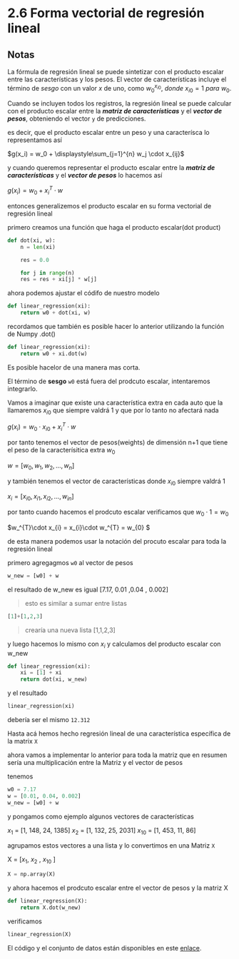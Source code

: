 # 2.6 Forma vectorial de regresión lineal

## Notas

La fórmula de regresión lineal se puede sintetizar con el producto escalar entre las características y los pesos. El vector de características incluye el término de *sesgo* con un valor *x* de uno, como $w_{0}^{x_{i0}},\ donde\ x_{i0} = 1\ para\ w_0$.

Cuando se incluyen todos los registros, la regresión lineal se puede calcular con el producto escalar entre la ***matriz de características*** y el ***vector de pesos***, obteniendo el vector `y` de predicciones.

es decir, que el producto escalar entre un peso y una caracterísca lo representamos así


$g(x_i) = w_0 + \displaystyle\sum_{j=1}^{n} w_j \cdot x_{ij}$


y cuando queremos representar el producto escalar entre la ***matriz de características*** y el ***vector de pesos*** lo hacemos así


$g(x_i) = w_0 + x_{i}^{T}\cdot w$


entonces generalizemos el producto escalar en su forma vectorial de regresión lineal

primero creamos una función que haga el producto escalar(dot product)


```python
def dot(xi, w):
    n = len(xi)

    res = 0.0

    for j in range(n)
    res = res + xi[j] * w[j]
```

ahora podemos ajustar el códifo de nuestro modelo


```python
def linear_regression(xi):
    return w0 + dot(xi, w)
```

recordamos que también es posible hacer lo anterior utilizando la función de Numpy .dot()

```python
def linear_regression(xi):
    return w0 + xi.dot(w)
```

Es posible hacelor de una manera mas corta.

El término de **sesgo** `w0` está fuera del prodcuto escalar, intentaremos integrarlo.

Vamos a imaginar que existe una característica extra en cada auto que la llamaremos $x_{i0}$ que siempre valdrá 1 y que por lo tanto no afectará nada


$g(x_i) = w_0\cdot x_{i0}  + x_{i}^{T}\cdot w$


por tanto tenemos el vector de pesos(weights) de dimensión n+1  que tiene el peso de la caracterísitica extra $w_{0}$


$w = [w_{0}, w_{1}, w_{2},..., w_{n}]$


y también tenemos el vector de características donde $x_{i0}$ siempre valdrá 1


$x_{i} = [x_{i0}, x_{i1}, x_{i2},..., w_{in}]$


por tanto cuando hacemos el prodcuto escalar verificamos que $w_{0}\cdot 1 = w_{0}$


$w_^{T}\cdot x_{i} = x_{i}\cdot w_^{T} = w_{0} $ 

de esta manera podemos usar la notación del procuto escalar para toda la regresión lineal

primero agregagmos `w0` al vector de pesos


```python
w_new = [w0] + w
```

el resultado de w_new es igual [7.17, 0.01 ,0.04 , 0.002]
>esto es similar a sumar entre listas


```python
[1]+[1,2,3]
```
> crearía una nueva lista [1,1,2,3]

y luego hacemos lo mismo con $x_{i}$ y calculamos del producto escalar con w_new


```python
def linear_regression(xi):
    xi = [1] + xi
    return dot(xi, w_new)
```
 y el resultado 
 
 ```python
 linear_regression(xi)
```

 debería ser el mismo `12.312`

Hasta acá hemos hecho regresión lineal de una característica específica de la matrix `X`

ahora vamos a implementar lo anterior para toda la matriz que en resumen sería una multiplicación entre la Matriz y el vector de pesos

tenemos

```python
w0 = 7.17
w = [0.01, 0.04, 0.002]
w_new = [w0] + w
```
y pongamos como ejemplo algunos vectores de características


$x_{1}$ = [1, 148, 24, 1385]
$x_{2}$ = [1, 132, 25, 2031]
$x_{10}$ = [1, 453, 11, 86]


agrupamos estos vectores a una lista y lo convertimos en una Matriz `X`


X = [$x_{1}$, $x_{2}$ , $x_{10}$ ]

```python
X = np.array(X)
```

y ahora hacemos el prodcuto escalar entre el vector de pesos y la matriz X 

```python
def linear_regression(X):
    return X.dot(w_new)
```

verificamos

```python
linear_regression(X)
```


El código y el conjunto de datos están disponibles en este [enlace](https://github.com/alexeygrigorev/mlbookcamp-code/tree/master/chapter-02-car-price).